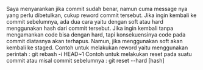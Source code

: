 Saya menyarankan jika commit sudah benar, namun cuma message nya yang perlu dibetulkan, cukup reword commit tersebut.
Jika ingin kembali ke commit sebelumnya, ada dua cara yaitu dengan soft atau hard menggunakan hash dari commit tersebut. Jika ingin kembali tanpa mengamankan code bisa dengan hard, tapi konsekuensinya code pada commit diatasnya akan terhapus. Namun, jika menggunakan soft akan kembali ke staged. 
Contoh untuk melakukan reword yaitu menggunakan perintah :
git rebash -i HEAD~1
Contoh untuk melakukan reset pada suatu commit atau misal commit sebelumnya :
git reset --hard [hash]

